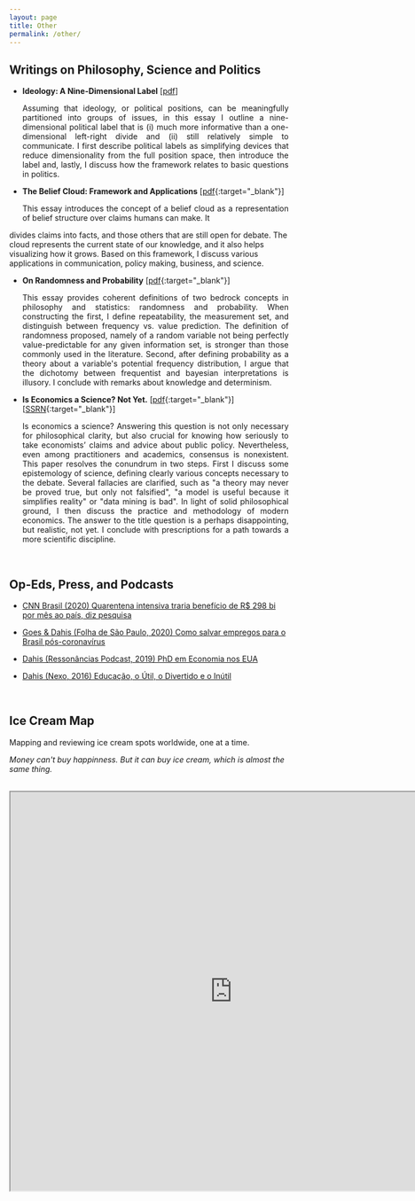 ```yaml
---
layout: page
title: Other
permalink: /other/
---
```


## Writings on Philosophy, Science and Politics

- **Ideology: A Nine-Dimensional Label** [[pdf](/files/papers/Dahis_Ideology.pdf)]
   
   <p style="text-align: justify;"> Assuming that ideology, or political positions, can be meaningfully partitioned into groups of issues, in this essay I outline a nine-dimensional political label that is (i) much more informative than a one-dimensional left-right divide and (ii) still relatively simple to communicate. I first describe political labels as simplifying devices that reduce dimensionality from the full position space, then introduce the label and, lastly, I discuss how the framework relates to basic questions in politics. </p>

- **The Belief Cloud: Framework and Applications** [[pdf](/files/papers/Dahis_BC.pdf){:target="_blank"}]
   
   <p style="text-align: justify;"> This essay introduces the concept of a belief cloud as a representation of belief structure over claims humans can make. It
divides claims into facts, and those others that are still open for debate. The cloud represents the current state of our knowledge, and it also helps visualizing how it grows. Based on this framework, I discuss various applications in communication, policy making, business, and science. </p>

- **On Randomness and Probability** [[pdf](/files/papers/randomness_probability.pdf){:target="_blank"}]

   <p style="text-align: justify;"> This essay provides coherent definitions of two bedrock concepts in philosophy and statistics: randomness and probability. When constructing the first, I define repeatability, the measurement set, and distinguish between frequency vs. value prediction. The definition of randomness proposed, namely of a random variable not being perfectly value-predictable for any given information set, is stronger than those commonly used in the literature. Second, after defining probability as a theory about a variable's potential frequency distribution, I argue that the dichotomy between frequentist and bayesian interpretations is illusory. I conclude with remarks about knowledge and determinism. </p>

- **Is Economics a Science? Not Yet.** [[pdf](https://www.ricardodahis.com/files/papers/Dahis_IEAS.pdf){:target="_blank"}] [[SSRN](http://ssrn.com/abstract=3036961){:target="_blank"}]

   <p style="text-align: justify;"> Is economics a science? Answering this question is not only necessary for philosophical clarity, but also crucial for knowing how seriously to take economists’ claims and advice about public policy. Nevertheless, even among practitioners and academics, consensus is nonexistent. This paper resolves the conundrum in two steps. First I discuss some epistemology of science, defining clearly various concepts necessary to the debate. Several fallacies are clarified, such as "a theory may never be proved true, but only not falsified", "a model is useful because it simplifies reality" or "data mining is bad". In light of solid philosophical ground, I then discuss the practice and methodology of modern economics. The answer to the title question is a perhaps disappointing, but realistic, not yet. I conclude with prescriptions for a path towards a more scientific discipline.  </p>

<br>

## Op-Eds, Press, and Podcasts

- [CNN Brasil (2020) Quarentena intensiva traria benefício de R$ 298 bi por mês ao país, diz pesquisa](https://www.cnnbrasil.com.br/nacional/2020/04/22/quarentena-intensiva-traria-beneficio-de-r-298-bi-por-mes-ao-pais-diz-pesquisa)

- [Goes & Dahis (Folha de São Paulo, 2020) Como salvar empregos para o Brasil pós-coronavírus](https://www1.folha.uol.com.br/mercado/2020/03/como-salvar-empregos-para-o-brasil-pos-coronavirus.shtml)

- [Dahis (Ressonâncias Podcast, 2019) PhD em Economia nos EUA](https://open.spotify.com/episode/1rhl7RCedUeninvjYfrKYH?si=wiR17Hk9RJGez6a3Z4jrFQ)

- [Dahis (Nexo, 2016) Educação, o Útil, o Divertido e o Inútil](https://www.nexojornal.com.br/ensaio/2016/Educa%C3%A7%C3%A3o-o-%C3%BAtil-o-divertido-e-o-in%C3%BAtil)

<br>

## Ice Cream Map

Mapping and reviewing ice cream spots worldwide, one at a time.

_Money can't buy happinness. But it can buy ice cream, which is almost the same thing._

<br>
<iframe src="https://www.google.com/maps/d/u/0/embed?mid=1p4BP4juwU4Jlq3GjpcGG50a5ZL_r_hVy" width="800" height="720"></iframe>
